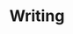 ---
title: "Writing"
description: "Blog posts, technical write-ups and opinions."
listing:
  type: default
  sort: "date desc"
  categories: cloud
  contents: "*/index.qmd"
---